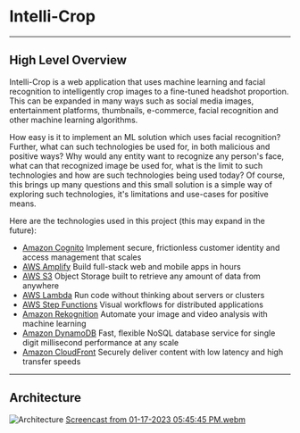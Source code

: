 # Intelli-Crop
***
## High Level Overview
Intelli-Crop is a web application that uses machine learning and facial recognition to intelligently 
crop images to a fine-tuned headshot proportion. This can be expanded in many ways such as social media 
images, entertainment platforms, thumbnails, e-commerce, facial recognition and other machine learning algorithms. 

How easy is it to implement an ML solution which uses facial recognition? Further, what can such technologies 
be used for, in both malicious and positive ways? Why would any entity want to recognize any person's face,
what can that recognized image be used for, what is the limit to such technologies and how are such 
technologies being used today? Of course, this brings up many questions and this small solution is a simple 
way of exploring such technologies, it's limitations and use-cases for positive means.

Here are the technologies used in this project (this may expand in the future): 
* [Amazon Cognito](https://aws.amazon.com/cognito/) Implement secure, frictionless customer identity and access
management that scales
* [AWS Amplify](https://aws.amazon.com/amplify/) Build full-stack web and mobile apps in hours
* [AWS S3](https://aws.amazon.com/s3/) Object Storage built to retrieve any amount of data from anywhere
* [AWS Lambda](https://aws.amazon.com/lambda/) Run code without thinking about servers or clusters
* [AWS Step Functions](https://aws.amazon.com/step-functions/) Visual workflows for distributed applications
* [Amazon Rekognition](https://aws.amazon.com/rekognition/) Automate your image and video analysis with machine learning
* [Amazon DynamoDB](https://aws.amazon.com/dynamodb/) Fast, flexible NoSQL database service for single digit millisecond
performance at any scale
* [Amazon CloudFront](https://aws.amazon.com/cloudfront/) Securely deliver content with low latency and high transfer speeds
***

## Architecture
![Architecture](https://u-sea-metro.s3.us-west-2.amazonaws.com/intellicrop-arch.png)
[Screencast from 01-17-2023 05:45:45 PM.webm](https://user-images.githubusercontent.com/48896622/213061535-31ec23de-4dc9-486b-b320-f9eefb6a6a8f.webm)
